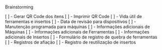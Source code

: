 Brainstorming

[ ] - Gerar QR Code dos itens
[ ] - Imprimir QR Code
[ ] - Vida útil de ferramentas e insertos
[ ] - Data de revisão para dispositivos
[ ] - Manutenção programada para máquinas
[ ] - Informações adicionais de Máquinas
[ ] - Informações adicionais de Ferramentas
[ ] - Informações adicionais de Insertos
[ ] - Formulário de registro de quebra de ferramentas
[ ] - Registros de afiação
[ ] - Registro de reutilização de insertos
